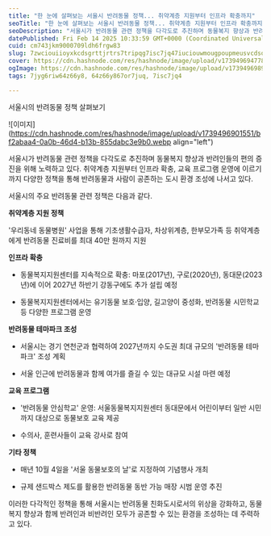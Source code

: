 ```yaml
---
title: "한 눈에 살펴보는 서울시 반려동물 정책... 취약계층 지원부터 인프라 확충까지"
seoTitle: "한 눈에 살펴보는 서울시 반려동물 정책... 취약계층 지원부터 인프라 확충까지"
seoDescription: "서울시가 반려동물 관련 정책을 다각도로 추진하며 동물복지 향상과 반려인들의 편의 증진을 위해 노력하고 있다. 취약계층 지원부터 인프라 확충, 교육 프로그램 운영에 이르기까지 다양한 정책을 통해 반려동물과 사람이 공존하는 도시 환경 조성에 나서고 있다."
datePublished: Fri Feb 14 2025 10:33:59 GMT+0000 (Coordinated Universal Time)
cuid: cm743jkm9000709ldh6frgw83
slug: 7zwciouiioyxkcdsgrttjrtrs7tripqg7isc7jq47iuciouwmougpoupmeusvcdsojxssyuuli4g7leo7jw96roe7li1ioyngoybkou2go2escdsnbjtlitrnbwg7zmv7lap6rmm7kea
cover: https://cdn.hashnode.com/res/hashnode/image/upload/v1739496947784/1cf88755-c019-403f-93f1-c904c31a0065.webp
ogImage: https://cdn.hashnode.com/res/hashnode/image/upload/v1739496989550/93399470-bc98-42ba-8047-cfe4a887256b.webp
tags: 7jyg6riw64z66y8, 64z66y867or7juq, 7isc7jq4

---
```


서울시의 반려동물 정책 살펴보기

![이미지](https://cdn.hashnode.com/res/hashnode/image/upload/v1739496901551/bf2abaa4-0a0b-46d4-b13b-855dabc3e9b0.webp align="left")

서울시가 반려동물 관련 정책을 다각도로 추진하며 동물복지 향상과 반려인들의 편의 증진을 위해 노력하고 있다. 취약계층 지원부터 인프라 확충, 교육 프로그램 운영에 이르기까지 다양한 정책을 통해 반려동물과 사람이 공존하는 도시 환경 조성에 나서고 있다.

서울시의 주요 반려동물 관련 정책은 다음과 같다.

**취약계층 지원 정책**

'우리동네 동물병원' 사업을 통해 기초생활수급자, 차상위계층, 한부모가족 등 취약계층에게 반려동물 진료비를 최대 40만 원까지 지원

**인프라 확충**

* 동물복지지원센터를 지속적으로 확충: 마포(2017년), 구로(2020년), 동대문(2023년)에 이어 2027년 하반기 강동구에도 추가 설립 예정
    
* 동물복지지원센터에서는 유기동물 보호·입양, 길고양이 중성화, 반려동물 시민학교 등 다양한 프로그램 운영
    

**반려동물 테마파크 조성**

* 서울시는 경기 연천군과 협력하여 2027년까지 수도권 최대 규모의 '반려동물 테마파크' 조성 계획
    
* 서울 인근에 반려동물과 함께 여가를 즐길 수 있는 대규모 시설 마련 예정
    

**교육 프로그램**

* '반려동물 안심학교' 운영: 서울동물복지지원센터 동대문에서 어린이부터 일반 시민까지 대상으로 동물보호 교육 제공
    
* 수의사, 훈련사들이 교육 강사로 참여
    

**기타 정책**

* 매년 10월 4일을 '서울 동물보호의 날'로 지정하여 기념행사 개최
    
* 규제 샌드박스 제도를 활용한 반려동물 동반 가능 매장 시범 운영 추진
    

이러한 다각적인 정책을 통해 서울시는 반려동물 친화도시로서의 위상을 강화하고, 동물복지 향상과 함께 반려인과 비반려인 모두가 공존할 수 있는 환경을 조성하는 데 주력하고 있다.